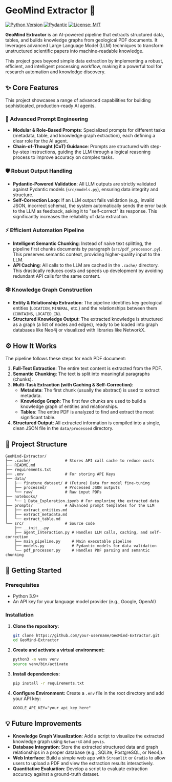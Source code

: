 # GeoMind Extractor 🧠

[![Python Version](https://img.shields.io/badge/Python-3.9%2B-blue.svg)](https://www.python.org/downloads/)
[![Pydantic](https://img.shields.io/badge/Pydantic-v2-orange)](https://pydantic-docs.helpmanual.io/)
[![License: MIT](https://img.shields.io/badge/License-MIT-yellow.svg)](https://opensource.org/licenses/MIT)

**GeoMind Extractor** is an AI-powered pipeline that extracts structured data, tables, and builds knowledge graphs from geological PDF documents. It leverages advanced Large Language Model (LLM) techniques to transform unstructured scientific papers into machine-readable knowledge.

This project goes beyond simple data extraction by implementing a robust, efficient, and intelligent processing workflow, making it a powerful tool for research automation and knowledge discovery.

## ✨ Core Features

This project showcases a range of advanced capabilities for building sophisticated, production-ready AI agents.

### 🧠 Advanced Prompt Engineering
- **Modular & Role-Based Prompts**: Specialized prompts for different tasks (metadata, table, and knowledge graph extraction), each defining a clear role for the AI agent.
- **Chain-of-Thought (CoT) Guidance**: Prompts are structured with step-by-step instructions, guiding the LLM through a logical reasoning process to improve accuracy on complex tasks.

### 🛡️ Robust Output Handling
- **Pydantic-Powered Validation**: All LLM outputs are strictly validated against Pydantic models (`src/models.py`), ensuring data integrity and structure.
- **Self-Correction Loop**: If an LLM output fails validation (e.g., invalid JSON, incorrect schema), the system automatically sends the error back to the LLM as feedback, asking it to "self-correct" its response. This significantly increases the reliability of data extraction.

### ⚡ Efficient Automation Pipeline
- **Intelligent Semantic Chunking**: Instead of naive text splitting, the pipeline first chunks documents by paragraph (`src/pdf_processor.py`). This preserves semantic context, providing higher-quality input to the LLM.
- **API Caching**: All calls to the LLM are cached in the `.cache/` directory. This drastically reduces costs and speeds up development by avoiding redundant API calls for the same content.

### 🕸️ Knowledge Graph Construction
- **Entity & Relationship Extraction**: The pipeline identifies key geological entities (`LOCATION`, `MINERAL`, etc.) and the relationships between them (`CONTAINS`, `LOCATED_IN`).
- **Structured Knowledge Output**: The extracted knowledge is structured as a graph (a list of nodes and edges), ready to be loaded into graph databases like Neo4j or visualized with libraries like NetworkX.

## ⚙️ How It Works

The pipeline follows these steps for each PDF document:

1.  **Full-Text Extraction**: The entire text content is extracted from the PDF.
2.  **Semantic Chunking**: The text is split into meaningful paragraphs (chunks).
3.  **Multi-Task Extraction (with Caching & Self-Correction)**:
    -   **Metadata**: The first chunk (usually the abstract) is used to extract metadata.
    -   **Knowledge Graph**: The first few chunks are used to build a knowledge graph of entities and relationships.
    -   **Tables**: The entire PDF is analyzed to find and extract the most significant table.
4.  **Structured Output**: All extracted information is compiled into a single, clean JSON file in the `data/processed` directory.

## 📂 Project Structure

```
GeoMind-Extractor/
├── .cache/               # Stores API call cache to reduce costs
├── README.md
├── requirements.txt
├── .env                  # For storing API Keys
├── data/
│   ├── finetune_dataset/ # (Future) Data for model fine-tuning
│   ├── processed/        # Processed JSON outputs
│   └── raw/              # Raw input PDFs
├── notebooks/
│   └── 1_Data_Exploration.ipynb # For exploring the extracted data
├── prompts/              # Advanced prompt templates for the LLM
│   ├── extract_entities.md
│   ├── extract_metadata.md
│   └── extract_table.md
└── src/                  # Source code
    ├── __init__.py
    ├── agent_interaction.py # Handles LLM calls, caching, and self-correction
    ├── main_pipeline.py     # Main executable pipeline
    ├── models.py            # Pydantic models for data validation
    └── pdf_processor.py     # Handles PDF parsing and semantic chunking
```

## 🚀 Getting Started

### Prerequisites
- Python 3.9+
- An API key for your language model provider (e.g., Google, OpenAI)

### Installation
1.  **Clone the repository:**
    ```bash
    git clone https://github.com/your-username/GeoMind-Extractor.git
    cd GeoMind-Extractor
    ```
2.  **Create and activate a virtual environment:**
    ```bash
    python3 -m venv venv
    source venv/bin/activate
    ```
3.  **Install dependencies:**
    ```bash
    pip install -r requirements.txt
    ```
4.  **Configure Environment:**
    Create a `.env` file in the root directory and add your API key:
    ```
    GOOGLE_API_KEY="your_api_key_here"
    ```

## 💡 Future Improvements
- **Knowledge Graph Visualization**: Add a script to visualize the extracted knowledge graph using `NetworkX` and `pyvis`.
- **Database Integration**: Store the extracted structured data and graph relationships in a proper database (e.g., SQLite, PostgreSQL, or Neo4j).
- **Web Interface**: Build a simple web app with `Streamlit` or `Gradio` to allow users to upload a PDF and view the extraction results interactively.
- **Quantitative Evaluation**: Develop a script to evaluate extraction accuracy against a ground-truth dataset.